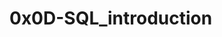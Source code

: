 # 0x0D-SQL_introduction

  <head>
    <meta charset="utf-8">
    <meta http-equiv="X-UA-Compatible" content="IE=edge">
    <meta name="viewport" content="width=device-width, initial-scale=1">
    <!-- The above 3 meta tags *must* come first in the head; any other head content must come *after* these tags -->
    <meta name="description" content="">
    <meta name="author" content="Holberton School">
    <meta name="google" content="notranslate">

<link rel="stylesheet" href="https://use.typekit.net/xgz4ilr.css">

<title>Project: 0x0D. SQL - Introduction | Holberton Intranet</title>

<link rel="stylesheet" media="all" href="/assets/application_blue-a7412a70bd5725360d964272e5d16141a670925f1c607d1b79119d209ddc4122.css" />
    <script src="https://www.gstatic.com/charts/loader.js"></script>
    <script src="/assets/application-c73b57e94bf5c05a22f29487f5020ad02d30f68f8a9eb006b1282b6c73ebfcfc.js"></script>
    <link rel="shortcut icon" type="image/x-icon" href="/favicon_blue.ico" />
    <meta name="csrf-param" content="authenticity_token" />
<meta name="csrf-token" content="aHDI0IFIrJtTntRObpY6UQCr2j1ZaxW+X5NRN83x8NLnoS78WIT/qOLf6d1pXYbbPJtyg1aYOfnBIavebinM3w==" />

<link rel="apple-touch-icon" href="/apple-touch-icon_blue.png">

<!-- HTML5 shim and Respond.js for IE8 support of HTML5 elements and media queries -->
<!--[if lt IE 9]>
      <script src="https://oss.maxcdn.com/html5shiv/3.7.2/html5shiv.min.js"></script>
      <script src="https://oss.maxcdn.com/respond/1.4.2/respond.min.js"></script>
    <![endif]-->

<!-- Video player -->
<script type="text/javascript" src="https://cdn.jsdelivr.net/npm/clappr@latest/dist/clappr.min.js"></script>
<script type="text/javascript" src="https://cdn.jsdelivr.net/gh/ewwink/clappr-quality-selector-plugin@latest/quality-selector.js"></script>

<!-- Store user timezone -->
<script>
    Cookies.set('timezone', (new Date()).getTimezoneOffset() / -60.0);
</script>

<!-- intro.js for interactive onboarding -->

<!-- React -->
<script src="/packs/js/application-35a2f44fd2e9d36a0b85.js"></script>
<link rel="stylesheet" media="screen" href="/packs/css/application-3daba01b.css" />

  </head>